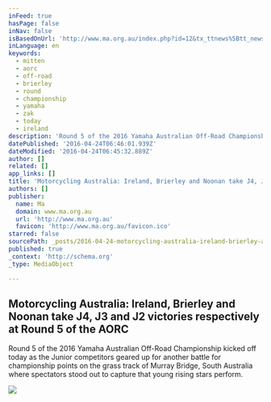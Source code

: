 ```yaml
---
inFeed: true
hasPage: false
inNav: false
isBasedOnUrl: 'http://www.ma.org.au/index.php?id=12&tx_ttnews%5Btt_news%5D=15824&cHash=cb22c1a48b588d7008a74876a95b9f6b'
inLanguage: en
keywords:
  - mitten
  - aorc
  - off-road
  - brierley
  - round
  - championship
  - yamaha
  - zak
  - today
  - ireland
description: 'Round 5 of the 2016 Yamaha Australian Off-Road Championship kicked off today as the Junior competitors geared up for another battle for championship points on the grass track of Murray Bridge, South Australia where spectators stood out to capture that young rising stars perform.'
datePublished: '2016-04-24T06:46:01.939Z'
dateModified: '2016-04-24T06:45:32.889Z'
author: []
related: []
app_links: []
title: 'Motorcycling Australia: Ireland, Brierley and Noonan take J4, J3 and J2 victories respectively at Round 5 of the AORC'
authors: []
publisher:
  name: Ma
  domain: www.ma.org.au
  url: 'http://www.ma.org.au'
  favicon: 'http://www.ma.org.au/favicon.ico'
starred: false
sourcePath: _posts/2016-04-24-motorcycling-australia-ireland-brierley-and-noonan-take-j4.md
published: true
_context: 'http://schema.org'
_type: MediaObject

---
```

<article style=""><h1>Motorcycling Australia: Ireland, Brierley and Noonan take J4, J3 and J2 victories respectively at Round 5 of the AORC</h1><p>Round 5 of the 2016 Yamaha Australian Off-Road Championship kicked off today as the Junior competitors geared up for another battle for championship points on the grass track of Murray Bridge, South Australia where spectators stood out to capture that young rising stars perform.</p><img src="http://www.ma.org.au/typo3temp/pics/4db31e9169.jpg" /></article>